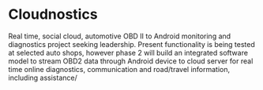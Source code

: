 # Cloudnostics
Real time, social cloud, automotive OBD II to Android monitoring and diagnostics project seeking leadership. 
Present functionality is being tested at selected auto shops, however phase 2 will build an 
integrated software model to stream OBD2 data through Android device to cloud server for 
real time online diagnostics, communication and road/travel information, including assistance/
